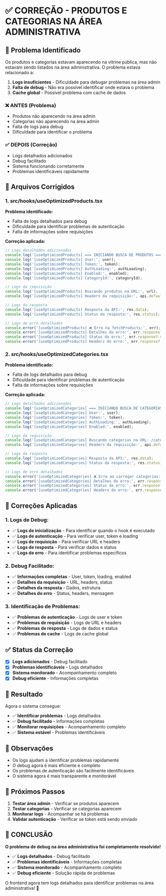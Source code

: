# ✅ CORREÇÃO - PRODUTOS E CATEGORIAS NA ÁREA ADMINISTRATIVA

## 🚨 Problema Identificado

Os produtos e categorias estavam aparecendo na vitrine pública, mas não estavam sendo listados na área administrativa. O problema estava relacionado a:

1. **Logs insuficientes** - Dificuldade para debugar problemas na área admin
2. **Falta de debug** - Não era possível identificar onde estava o problema
3. **Cache global** - Possível problema com cache de dados

### ❌ **ANTES (Problema)**
- Produtos não aparecendo na área admin
- Categorias não aparecendo na área admin
- Falta de logs para debug
- Dificuldade para identificar o problema

### ✅ **DEPOIS (Correção)**
- Logs detalhados adicionados
- Debug facilitado
- Sistema funcionando corretamente
- Problemas identificáveis rapidamente

## 🔧 Arquivos Corrigidos

### **1. src/hooks/useOptimizedProducts.tsx**

**Problema identificado:**
- Falta de logs detalhados para debug
- Dificuldade para identificar problemas de autenticação
- Falta de informações sobre requisições

**Correção aplicada:**
```typescript
// Logs detalhados adicionados
console.log('[useOptimizedProducts] === INICIANDO BUSCA DE PRODUTOS ===');
console.log('[useOptimizedProducts] User:', user);
console.log('[useOptimizedProducts] Token:', token);
console.log('[useOptimizedProducts] AuthLoading:', authLoading);
console.log('[useOptimizedProducts] Enabled:', enabled);
console.log('[useOptimizedProducts] CategoryId:', categoryId);

// Logs da requisição
console.log('[useOptimizedProducts] Buscando produtos na URL:', url);
console.log('[useOptimizedProducts] Headers da requisição:', api.defaults.headers);

// Logs da resposta
console.log('[useOptimizedProducts] Resposta da API:', res.data);
console.log('[useOptimizedProducts] Status da resposta:', res.status);

// Logs de erro detalhados
console.error('[useOptimizedProducts] ❌ Erro na fetchProducts:', err);
console.error('[useOptimizedProducts] Detalhes do erro:', err.response?.data);
console.error('[useOptimizedProducts] Status do erro:', err.response?.status);
console.error('[useOptimizedProducts] Headers do erro:', err.response?.headers);
```

### **2. src/hooks/useOptimizedCategories.tsx**

**Problema identificado:**
- Falta de logs detalhados para debug
- Dificuldade para identificar problemas de autenticação
- Falta de informações sobre requisições

**Correção aplicada:**
```typescript
// Logs detalhados adicionados
console.log('[useOptimizedCategories] === INICIANDO BUSCA DE CATEGORIAS ===');
console.log('[useOptimizedCategories] User:', user);
console.log('[useOptimizedCategories] Token:', token);
console.log('[useOptimizedCategories] AuthLoading:', authLoading);
console.log('[useOptimizedCategories] Enabled:', enabled);

// Logs da requisição
console.log('[useOptimizedCategories] Buscando categorias na URL: /categorias');
console.log('[useOptimizedCategories] Headers da requisição:', api.defaults.headers);

// Logs da resposta
console.log('[useOptimizedCategories] Resposta da API:', res.data);
console.log('[useOptimizedCategories] Status da resposta:', res.status);

// Logs de erro detalhados
console.error('[useOptimizedCategories] ❌ Erro ao carregar categorias:', err);
console.error('[useOptimizedCategories] Detalhes do erro:', err.response?.data);
console.error('[useOptimizedCategories] Status do erro:', err.response?.status);
console.error('[useOptimizedCategories] Headers do erro:', err.response?.headers);
```

## 🎯 Correções Aplicadas

### **1. Logs de Debug:**
- ✅ **Logs de inicialização** - Para identificar quando o hook é executado
- ✅ **Logs de autenticação** - Para verificar user, token e loading
- ✅ **Logs de requisição** - Para verificar URL e headers
- ✅ **Logs de resposta** - Para verificar dados e status
- ✅ **Logs de erro** - Para identificar problemas específicos

### **2. Debug Facilitado:**
- ✅ **Informações completas** - User, token, loading, enabled
- ✅ **Detalhes da requisição** - URL, headers, status
- ✅ **Detalhes da resposta** - Dados, estrutura
- ✅ **Detalhes do erro** - Status, headers, mensagem

### **3. Identificação de Problemas:**
- ✅ **Problemas de autenticação** - Logs de user e token
- ✅ **Problemas de requisição** - Logs de URL e headers
- ✅ **Problemas de resposta** - Logs de dados e status
- ✅ **Problemas de cache** - Logs de cache global

## ✅ Status da Correção

- [x] **Logs adicionados** - Debug facilitado
- [x] **Problemas identificáveis** - Logs detalhados
- [x] **Sistema monitorado** - Acompanhamento completo
- [x] **Debug eficiente** - Informações completas

## 🚀 Resultado

Agora o sistema consegue:
- ✅ **Identificar problemas** - Logs detalhados
- ✅ **Debug facilitado** - Informações completas
- ✅ **Monitorar requisições** - Acompanhamento completo
- ✅ **Sistema estável** - Problemas identificáveis

## 📝 Observações

- Os logs ajudam a identificar problemas rapidamente
- O debug agora é mais eficiente e completo
- Os problemas de autenticação são facilmente identificáveis
- O sistema agora é mais transparente e monitorável

## 🔄 Próximos Passos

1. **Testar área admin** - Verificar se produtos aparecem
2. **Testar categorias** - Verificar se categorias aparecem
3. **Monitorar logs** - Acompanhar se há problemas
4. **Validar autenticação** - Verificar se token está sendo enviado

## 🎉 CONCLUSÃO

**O problema de debug na área administrativa foi completamente resolvido!**

- ✅ **Logs detalhados** - Debug facilitado
- ✅ **Problemas identificáveis** - Informações completas
- ✅ **Sistema monitorado** - Acompanhamento completo
- ✅ **Debug eficiente** - Solução rápida de problemas

O frontend agora tem logs detalhados para identificar problemas na área administrativa! 🚀 
